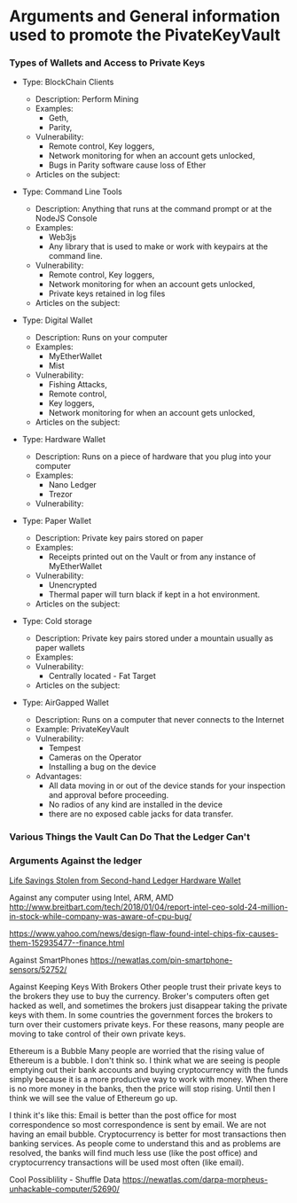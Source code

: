 # Arguments and General information used to promote the PivateKeyVault  

### Types of Wallets and Access to Private Keys  
* Type: BlockChain Clients  
  * Description: Perform Mining  
  * Examples:  
    * Geth,  
    * Parity,  
   * Vulnerability:  
     * Remote control, Key loggers,  
     * Network monitoring for when an account gets unlocked,  
     * Bugs in Parity software cause loss of Ether  
   * Articles on the subject:  

* Type: Command Line Tools  
  * Description: Anything that runs at the command prompt or at the NodeJS Console  
  * Examples:  
    * Web3js 
    * Any library that is used to make or work with keypairs at the command line.  
  * Vulnerability:  
    * Remote control, Key loggers,  
    * Network monitoring for when an account gets unlocked,  
    * Private keys retained in log files  
  * Articles on the subject:  

* Type: Digital Wallet  
  * Description: Runs on your computer  
  * Examples:  
    * MyEtherWallet  
    * Mist  
  * Vulnerability:  
    * Fishing Attacks,  
    * Remote control,  
    * Key loggers,  
    * Network monitoring for when an account gets unlocked,  
  * Articles on the subject:    

* Type: Hardware Wallet  
  * Description: Runs on a piece of hardware that you plug into your computer  
  * Examples:  
    * Nano Ledger  
    * Trezor  
  * Vulnerability:  
  
* Type: Paper Wallet  
  * Description: Private key pairs stored on paper  
  * Examples:  
    * Receipts printed out on the Vault or from any instance of MyEtherWallet  
  * Vulnerability:   
    * Unencrypted   
    * Thermal paper will turn black if kept in a hot environment.  
  * Articles on the subject:  

* Type: Cold storage   
  * Description: Private key pairs stored under a mountain usually as paper wallets  
  * Examples:   
  * Vulnerability:  
    * Centrally located - Fat Target   
  * Articles on the subject:  

* Type: AirGapped Wallet  
  * Description: Runs on a computer that never connects to the Internet  
  * Example: PrivateKeyVault  
  * Vulnerability:  
    * Tempest    
    * Cameras on the Operator  
    * Installing a bug on the device  
  * Advantages:  
    * All data moving in or out of the device stands for your inspection and approval before proceeding.  
    * No radios of any kind are installed in the device  
    * there are no exposed cable jacks for data transfer.  


### Various Things the Vault Can Do That the Ledger Can't


### Arguments Against the ledger
[Life Savings Stolen from Second-hand Ledger Hardware Wallet](https://cointelegraph.com/news/life-savings-stolen-from-second-hand-ledger-hardware-wallet)  


Against any computer using Intel, ARM, AMD 
http://www.breitbart.com/tech/2018/01/04/report-intel-ceo-sold-24-million-in-stock-while-company-was-aware-of-cpu-bug/

https://www.yahoo.com/news/design-flaw-found-intel-chips-fix-causes-them-152935477--finance.html


Against SmartPhones
https://newatlas.com/pin-smartphone-sensors/52752/


Against Keeping Keys With Brokers
Other people trust their private keys to the brokers they use to buy the currency. Broker's computers often get hacked as well, and sometimes the brokers just disappear taking the private keys with them. In some countries the government forces the brokers to turn over their customers private keys. For these reasons, many people are moving to take control of their own private keys.

Ethereum is a Bubble
Many people are worried that the rising value of Ethereum is a bubble. I don't think so. I think what we are seeing is people emptying out their bank accounts and buying cryptocurrency with the funds simply because it is a more productive way to work with money. When there is no more money in the banks, then the price will stop rising. Until then I think we will see the value of Ethereum go up.

I think it's like this:
Email is better than the post office for most correspondence so most correspondence is sent by email. We are not having an email bubble.
Cryptocurrency is better for most transactions then banking services. As people come to understand this and as problems are resolved, the banks will find much less use (like the post office) and cryptocurrency transactions will be used most often (like email).

Cool Possiblility - Shuffle Data
https://newatlas.com/darpa-morpheus-unhackable-computer/52690/



